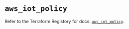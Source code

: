 # `aws_iot_policy`

Refer to the Terraform Registory for docs: [`aws_iot_policy`](https://registry.terraform.io/providers/hashicorp/aws/3.76.1/docs/resources/iot_policy).
